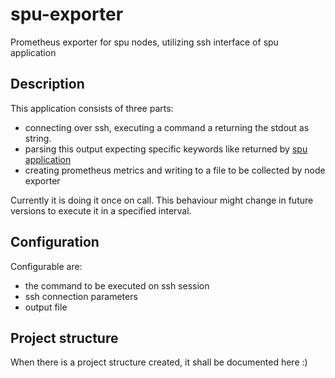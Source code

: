 # spu-exporter
Prometheus exporter for spu nodes, utilizing ssh interface of spu application

## Description

This application consists of three parts:
 - connecting over ssh, executing a command a returning the stdout as string.
 - parsing this output expecting specific keywords like returned by [spu application](https://www.applicata.bg/jnspu.html)
 - creating prometheus metrics and writing to a file to be collected by node exporter
 
Currently it is doing it once on call. This behaviour might change in future versions to execute it in a specified interval.

## Configuration

Configurable are:
 - the command to be executed on ssh session
 - ssh connection parameters
 - output file 

## Project structure

When there is a project structure created, it shall be documented here :)